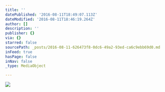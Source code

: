```yaml
---
title: ''
datePublished: '2016-08-11T18:49:07.113Z'
dateModified: '2016-08-11T18:46:19.264Z'
author: []
description: ''
publisher: {}
via: {}
starred: false
sourcePath: _posts/2016-08-11-626473f8-0dc6-49a2-93ed-ca6c9ebb69d0.md
inFeed: true
hasPage: false
inNav: false
_type: MediaObject

---
```

![](https://the-grid-user-content.s3-us-west-2.amazonaws.com/3e0f5ef8-b0e1-46a1-9f09-06eb71a99e88.jpg)